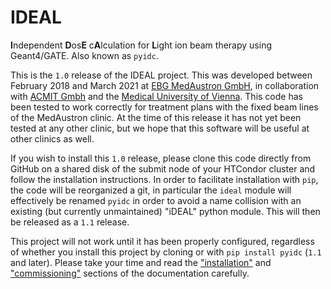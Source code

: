 # IDEAL
**I**ndependent **D**os**E** c**A**lculation for **L**ight ion beam therapy using Geant4/GATE. Also known as `pyidc`.

This is the `1.0` release of the IDEAL project. This was developed between
February 2018 and March 2021 at [EBG MedAustron GmbH](https://www.medaustron.at/), in collaboration with
[ACMIT Gmbh](https://acmit.at/) and the [Medical University of Vienna](https://radioonkologie.meduniwien.ac.at/research/research-activities/).
This code has been tested to work correctly for treatment plans with the fixed beam lines of the
MedAustron clinic. At the time of this release it has not yet been tested at any other clinic, but we hope
that this software will be useful at other clinics as well.

If you wish to install this `1.0` release, please clone this code directly from
GitHub on a shared disk of the submit node of your HTCondor cluster and follow
the installation instructions.  In order to facilitate installation with `pip`,
the code will be reorganized a git, in particular the `ideal` module will
effectively be renamed `pyidc` in order to avoid a name collision with an
existing (but currently unmaintained) "iDEAL" python module. This will then be released as a `1.1` release.

This project will not work until it has been properly configured, regardless of
whether you install this project by cloning or with `pip install pyidc` (`1.1` and later).
Please take your time and read the ["installation"](https://pyidc.readthedocs.io/en/latest/installation/index.html)
and ["commissioning"](https://pyidc.readthedocs.io/en/latest/commissioning/index.html) sections of the documentation carefully.
